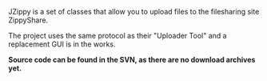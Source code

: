 JZippy is a set of classes that allow you to upload files to the filesharing site ZippyShare.

The project uses the same protocol as their "Uploader Tool" and a replacement GUI is in the works.

**Source code can be found in the SVN, as there are no download archives yet.**